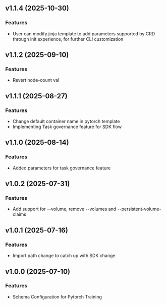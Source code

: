 ## v1.1.4 (2025-10-30)

### Features

* User can modify jinja template to add parameters supported by CRD through init experience, for further CLI customization

## v1.1.2 (2025-09-10)

### Features

 * Revert node-count val

## v1.1.1 (2025-08-27)

### Features

 * Change default container name in pytorch template
 * Implementing Task governance feature for SDK flow

## v1.1.0 (2025-08-14)

### Features

 * Added parameters for task governance feature

## v1.0.2 (2025-07-31)

### Features

 * Add support for --volume, remove --volumes and --persistent-volume-claims

## v1.0.1 (2025-07-16)

### Features

 * Import path change to catch up with SDK change


## v1.0.0 (2025-07-10)

### Features

 * Schema Configuration for Pytorch Training

